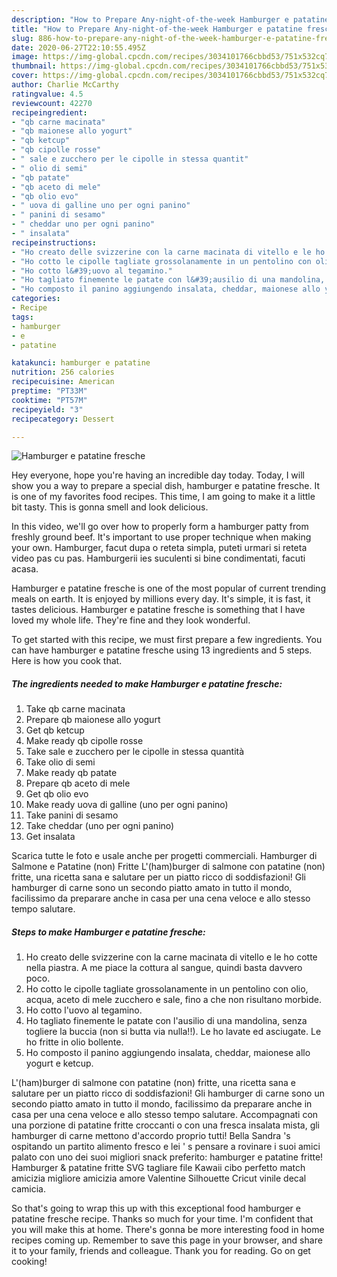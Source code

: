 ```yaml
---
description: "How to Prepare Any-night-of-the-week Hamburger e patatine fresche"
title: "How to Prepare Any-night-of-the-week Hamburger e patatine fresche"
slug: 886-how-to-prepare-any-night-of-the-week-hamburger-e-patatine-fresche
date: 2020-06-27T22:10:55.495Z
image: https://img-global.cpcdn.com/recipes/3034101766cbbd53/751x532cq70/hamburger-e-patatine-fresche-recipe-main-photo.jpg
thumbnail: https://img-global.cpcdn.com/recipes/3034101766cbbd53/751x532cq70/hamburger-e-patatine-fresche-recipe-main-photo.jpg
cover: https://img-global.cpcdn.com/recipes/3034101766cbbd53/751x532cq70/hamburger-e-patatine-fresche-recipe-main-photo.jpg
author: Charlie McCarthy
ratingvalue: 4.5
reviewcount: 42270
recipeingredient:
- "qb carne macinata"
- "qb maionese allo yogurt"
- "qb ketcup"
- "qb cipolle rosse"
- " sale e zucchero per le cipolle in stessa quantit"
- " olio di semi"
- "qb patate"
- "qb aceto di mele"
- "qb olio evo"
- " uova di galline uno per ogni panino"
- " panini di sesamo"
- " cheddar uno per ogni panino"
- " insalata"
recipeinstructions:
- "Ho creato delle svizzerine con la carne macinata di vitello e le ho cotte nella piastra. A me piace la cottura al sangue, quindi basta davvero poco."
- "Ho cotto le cipolle tagliate grossolanamente in un pentolino con olio, acqua, aceto di mele zucchero e sale, fino a che non risultano morbide."
- "Ho cotto l&#39;uovo al tegamino."
- "Ho tagliato finemente le patate con l&#39;ausilio di una mandolina, senza togliere la buccia (non si butta via nulla!!). Le ho lavate ed asciugate. Le ho fritte in olio bollente."
- "Ho composto il panino aggiungendo insalata, cheddar, maionese allo yogurt e ketcup."
categories:
- Recipe
tags:
- hamburger
- e
- patatine

katakunci: hamburger e patatine 
nutrition: 256 calories
recipecuisine: American
preptime: "PT33M"
cooktime: "PT57M"
recipeyield: "3"
recipecategory: Dessert

---
```



![Hamburger e patatine fresche](https://img-global.cpcdn.com/recipes/3034101766cbbd53/751x532cq70/hamburger-e-patatine-fresche-recipe-main-photo.jpg)

Hey everyone, hope you're having an incredible day today. Today, I will show you a way to prepare a special dish, hamburger e patatine fresche. It is one of my favorites food recipes. This time, I am going to make it a little bit tasty. This is gonna smell and look delicious.

In this video, we&#39;ll go over how to properly form a hamburger patty from freshly ground beef. It&#39;s important to use proper technique when making your own. Hamburger, facut dupa o reteta simpla, puteti urmari si reteta video pas cu pas. Hamburgerii ies suculenti si bine condimentati, facuti acasa.

Hamburger e patatine fresche is one of the most popular of current trending meals on earth. It is enjoyed by millions every day. It's simple, it is fast, it tastes delicious. Hamburger e patatine fresche is something that I have loved my whole life. They're fine and they look wonderful.


To get started with this recipe, we must first prepare a few ingredients. You can have hamburger e patatine fresche using 13 ingredients and 5 steps. Here is how you cook that.

<!--inarticleads1-->

##### The ingredients needed to make Hamburger e patatine fresche:

1. Take qb carne macinata
1. Prepare qb maionese allo yogurt
1. Get qb ketcup
1. Make ready qb cipolle rosse
1. Take  sale e zucchero per le cipolle in stessa quantità
1. Take  olio di semi
1. Make ready qb patate
1. Prepare qb aceto di mele
1. Get qb olio evo
1. Make ready  uova di galline (uno per ogni panino)
1. Take  panini di sesamo
1. Take  cheddar (uno per ogni panino)
1. Get  insalata


Scarica tutte le foto e usale anche per progetti commerciali. Hamburger di Salmone e Patatine (non) Fritte L&#39;(ham)burger di salmone con patatine (non) fritte, una ricetta sana e salutare per un piatto ricco di soddisfazioni! Gli hamburger di carne sono un secondo piatto amato in tutto il mondo, facilissimo da preparare anche in casa per una cena veloce e allo stesso tempo salutare. 

<!--inarticleads2-->

##### Steps to make Hamburger e patatine fresche:

1. Ho creato delle svizzerine con la carne macinata di vitello e le ho cotte nella piastra. A me piace la cottura al sangue, quindi basta davvero poco.
1. Ho cotto le cipolle tagliate grossolanamente in un pentolino con olio, acqua, aceto di mele zucchero e sale, fino a che non risultano morbide.
1. Ho cotto l&#39;uovo al tegamino.
1. Ho tagliato finemente le patate con l&#39;ausilio di una mandolina, senza togliere la buccia (non si butta via nulla!!). Le ho lavate ed asciugate. Le ho fritte in olio bollente.
1. Ho composto il panino aggiungendo insalata, cheddar, maionese allo yogurt e ketcup.


L&#39;(ham)burger di salmone con patatine (non) fritte, una ricetta sana e salutare per un piatto ricco di soddisfazioni! Gli hamburger di carne sono un secondo piatto amato in tutto il mondo, facilissimo da preparare anche in casa per una cena veloce e allo stesso tempo salutare. Accompagnati con una porzione di patatine fritte croccanti o con una fresca insalata mista, gli hamburger di carne mettono d&#39;accordo proprio tutti! Bella Sandra &#39;s ospitando un partito alimento fresco e lei &#39; s pensare a rovinare i suoi amici palato con uno dei suoi migliori snack preferito: hamburger e patatine fritte! Hamburger &amp; patatine fritte SVG tagliare file Kawaii cibo perfetto match amicizia migliore amicizia amore Valentine Silhouette Cricut vinile decal camicia. 

So that's going to wrap this up with this exceptional food hamburger e patatine fresche recipe. Thanks so much for your time. I'm confident that you will make this at home. There's gonna be more interesting food in home recipes coming up. Remember to save this page in your browser, and share it to your family, friends and colleague. Thank you for reading. Go on get cooking!

